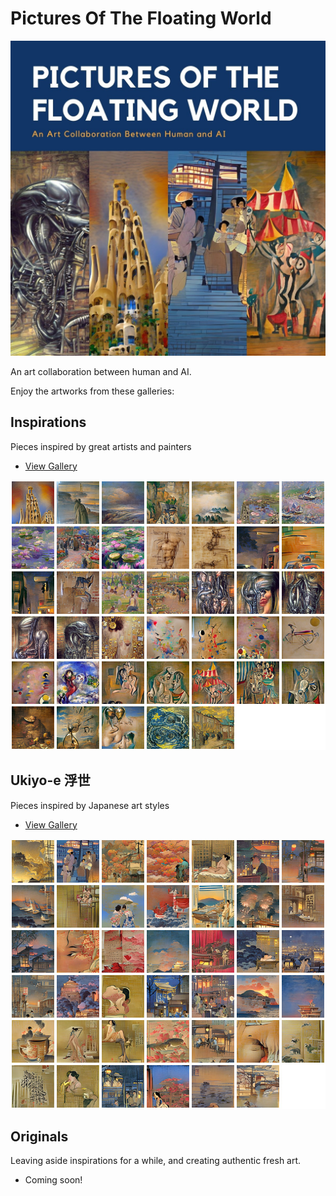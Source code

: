 # Pictures Of The Floating World

![](./expo.jpg)

An art collaboration between human and AI.

Enjoy the artworks from these galleries:

## Inspirations

Pieces inspired by great artists and painters

* [View Gallery](https://apigeek.net/art/inspired/)

[![](./inspired.jpg)](https://apigeek.net/art/inspired/)

## Ukiyo-e 浮世

Pieces inspired by Japanese art styles

* [View Gallery](https://apigeek.net/art/ukiyoe/)

[![](./ukiyoe.jpg)](https://apigeek.net/art/ukiyoe/)

## Originals

Leaving aside inspirations for a while, and creating authentic fresh art.

* Coming soon!
